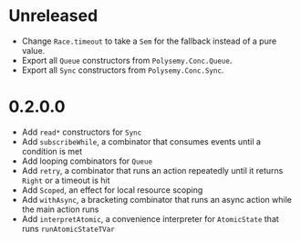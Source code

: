 # Unreleased

* Change `Race.timeout` to take a `Sem` for the fallback instead of a pure value.
* Export all `Queue` constructors from `Polysemy.Conc.Queue`.
* Export all `Sync` constructors from `Polysemy.Conc.Sync`.

# 0.2.0.0
* Add `read*` constructors for `Sync`
* Add `subscribeWhile`, a combinator that consumes events until a condition is met
* Add looping combinators for `Queue`
* Add `retry`, a combinator that runs an action repeatedly until it returns `Right` or a timeout is hit
* Add `Scoped`, an effect for local resource scoping
* Add `withAsync`, a bracketing combinator that runs an async action while the main action runs
* Add `interpretAtomic`, a convenience interpreter for `AtomicState` that runs `runAtomicStateTVar`
